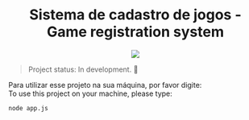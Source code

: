 <h1 align="center"> Sistema de cadastro de jogos - Game registration system</h1>


<p align="center">
<img src="http://img.shields.io/static/v1?label=STATUS&message=EM%20DESENVOLVIMENTO&color=GREEN&style=for-the-badge"/>
</p>

> Project status: In development. :construction:

Para utilizar esse projeto na sua máquina, por favor digite:<br>
To use this project on your machine, please type:

```
node app.js
```
